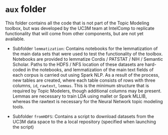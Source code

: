 # `aux` folder
This folder contains all the code that is not part of the Topic Modeling toolbox, but was developed by the UC3M team at IntelComp to replicate functionality that will come from other components, but are not yet available.

   - Subfolder `lemmatization`: Contains notebooks for the lemmatization of the main data sets that were used to test the functionality of the toolbox. Notebooks are provided to lemmatize Cordis / PATSTAT / NIH / Semantic Scholar. Paths to the HDFS / NFS location of these datasets are hard-coded in the notebooks, and lemmatization of the main text fields of each corpus is carried out using Spark NLP. As a result of the process, new tables are created, where each table consists of rows with three columns, `id`, `rawtext`, `lemmas`. This is the minimum structure that is required by Topic Modelers, though additional columns may be present. Lemmas are necessary to train LDA using mallet or Spark MLLIB, whereas the rawtext is necessary for the Neural Network topic modeling tools.

   - Subfolder `fromHDFS`: Contains a script to download datasets from the UC3M data space to the a local repository (specified when launching the script)

